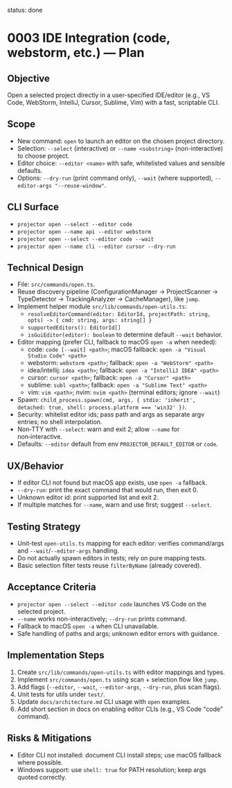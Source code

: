 status: done

# 0003 IDE Integration (code, webstorm, etc.) — Plan

## Objective
Open a selected project directly in a user-specified IDE/editor (e.g., VS Code, WebStorm, IntelliJ, Cursor, Sublime, Vim) with a fast, scriptable CLI.

## Scope
- New command: `open` to launch an editor on the chosen project directory.
- Selection: `--select` (interactive) or `--name <substring>` (non-interactive) to choose project.
- Editor choice: `--editor <name>` with safe, whitelisted values and sensible defaults.
- Options: `--dry-run` (print command only), `--wait` (where supported), `--editor-args "--reuse-window"`.

## CLI Surface
- `projector open --select --editor code`
- `projector open --name api --editor webstorm`
- `projector open --select --editor code --wait`
- `projector open --name cli --editor cursor --dry-run`

## Technical Design
- File: `src/commands/open.ts`.
- Reuse discovery pipeline (ConfigurationManager → ProjectScanner → TypeDetector → TrackingAnalyzer → CacheManager), like `jump`.
- Implement helper module `src/lib/commands/open-utils.ts`:
  - `resolveEditorCommand(editor: EditorId, projectPath: string, opts) -> { cmd: string, args: string[] }`
  - `supportedEditors(): EditorId[]`
  - `isGuiEditor(editor): boolean` to determine default `--wait` behavior.
- Editor mapping (prefer CLI, fallback to macOS `open -a` when needed):
  - code: `code [--wait] <path>`; macOS fallback: `open -a "Visual Studio Code" <path>`
  - webstorm: `webstorm <path>`; fallback: `open -a "WebStorm" <path>`
  - idea/intellij: `idea <path>`; fallback: `open -a "IntelliJ IDEA" <path>`
  - cursor: `cursor <path>`; fallback: `open -a "Cursor" <path>`
  - sublime: `subl <path>`; fallback: `open -a "Sublime Text" <path>`
  - vim: `vim <path>`; nvim: `nvim <path>` (terminal editors; ignore `--wait`)
- Spawn: `child_process.spawn(cmd, args, { stdio: 'inherit', detached: true, shell: process.platform === 'win32' })`.
- Security: whitelist editor ids; pass path and args as separate argv entries; no shell interpolation.
- Non‑TTY with `--select`: warn and exit 2; allow `--name` for non‑interactive.
- Defaults: `--editor` default from env `PROJECTOR_DEFAULT_EDITOR` or `code`.

## UX/Behavior
- If editor CLI not found but macOS app exists, use `open -a` fallback.
- `--dry-run`: print the exact command that would run, then exit 0.
- Unknown editor id: print supported list and exit 2.
- If multiple matches for `--name`, warn and use first; suggest `--select`.

## Testing Strategy
- Unit-test `open-utils.ts` mapping for each editor: verifies command/args and `--wait`/`--editor-args` handling.
- Do not actually spawn editors in tests; rely on pure mapping tests.
- Basic selection filter tests reuse `filterByName` (already covered).

## Acceptance Criteria
- `projector open --select --editor code` launches VS Code on the selected project.
- `--name` works non-interactively; `--dry-run` prints command.
- Fallback to macOS `open -a` when CLI unavailable.
- Safe handling of paths and args; unknown editor errors with guidance.

## Implementation Steps
1. Create `src/lib/commands/open-utils.ts` with editor mappings and types.
2. Implement `src/commands/open.ts` using scan + selection flow like `jump`.
3. Add flags (`--editor`, `--wait`, `--editor-args`, `--dry-run`, plus scan flags).
4. Unit tests for utils under `test/`.
5. Update `docs/architecture.md` CLI usage with `open` examples.
6. Add short section in docs on enabling editor CLIs (e.g., VS Code "code" command).

## Risks & Mitigations
- Editor CLI not installed: document CLI install steps; use macOS fallback where possible.
- Windows support: use `shell: true` for PATH resolution; keep args quoted correctly.
